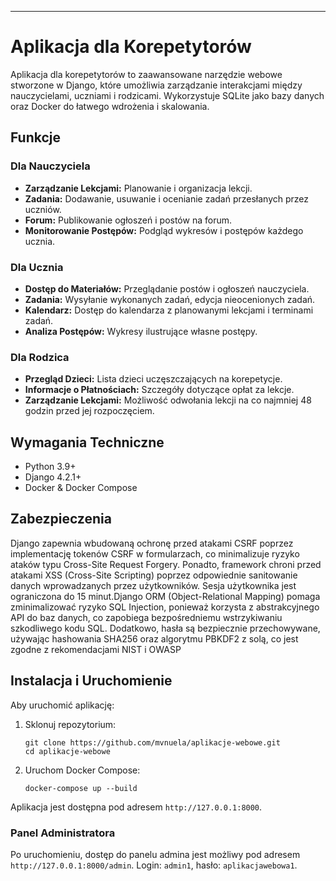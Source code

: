 ---

# Aplikacja dla Korepetytorów

Aplikacja dla korepetytorów to zaawansowane narzędzie webowe stworzone w Django, które umożliwia zarządzanie interakcjami między nauczycielami, uczniami i rodzicami. Wykorzystuje SQLite jako bazy danych oraz Docker do łatwego wdrożenia i skalowania.

## Funkcje

### Dla Nauczyciela
- **Zarządzanie Lekcjami:** Planowanie i organizacja lekcji.
- **Zadania:** Dodawanie, usuwanie i ocenianie zadań przesłanych przez uczniów.
- **Forum:** Publikowanie ogłoszeń i postów na forum.
- **Monitorowanie Postępów:** Podgląd wykresów i postępów każdego ucznia.

### Dla Ucznia
- **Dostęp do Materiałów:** Przeglądanie postów i ogłoszeń nauczyciela.
- **Zadania:** Wysyłanie wykonanych zadań, edycja nieocenionych zadań.
- **Kalendarz:** Dostęp do kalendarza z planowanymi lekcjami i terminami zadań.
- **Analiza Postępów:** Wykresy ilustrujące własne postępy.

### Dla Rodzica
- **Przegląd Dzieci:** Lista dzieci uczęszczających na korepetycje.
- **Informacje o Płatnościach:** Szczegóły dotyczące opłat za lekcje.
- **Zarządzanie Lekcjami:** Możliwość odwołania lekcji na co najmniej 48 godzin przed jej rozpoczęciem.

## Wymagania Techniczne

- Python 3.9+
- Django 4.2.1+
- Docker & Docker Compose


## Zabezpieczenia

Django zapewnia wbudowaną ochronę przed atakami CSRF poprzez implementację tokenów CSRF w formularzach, co minimalizuje ryzyko ataków typu Cross-Site Request Forgery. Ponadto, framework chroni przed atakami XSS (Cross-Site Scripting) poprzez odpowiednie sanitowanie danych wprowadzanych przez użytkowników. Sesja użytkownika jest ograniczona do 15 minut.Django ORM (Object-Relational Mapping) pomaga zminimalizować ryzyko SQL Injection, ponieważ korzysta z abstrakcyjnego API do baz danych, co zapobiega bezpośredniemu wstrzykiwaniu szkodliwego kodu SQL. Dodatkowo, hasła są bezpiecznie przechowywane, używając hashowania SHA256 oraz algorytmu PBKDF2 z solą, co jest zgodne z rekomendacjami NIST i OWASP

## Instalacja i Uruchomienie

Aby uruchomić aplikację:

1. Sklonuj repozytorium:

   ```
   git clone https://github.com/mvnuela/aplikacje-webowe.git
   cd aplikacje-webowe
   ```

2. Uruchom Docker Compose:

   ```
   docker-compose up --build
   ```

Aplikacja jest dostępna pod adresem `http://127.0.0.1:8000`.

### Panel Administratora

Po uruchomieniu, dostęp do panelu admina jest możliwy pod adresem `http://127.0.0.1:8000/admin`. Login: `admin1`, hasło: `aplikacjawebowa1`. 

